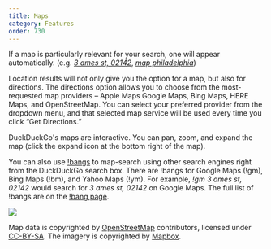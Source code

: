 ```yaml
---
title: Maps
category: Features
order: 730
---
```

<html><body><p>If a map is particularly relevant for your search, one will appear automatically. (e.g. <a href="https://duckduckgo.com/?q=3+ames+st%2C+02142"><em>3 ames st, 02142</em></a>, <a href="https://duckduckgo.com/?q=map+philadelphia"><em>map philadelphia</em></a>)</p>&#xD;
&#xD;
<p>&#xD;
Location results will not only give you the option for a map, but also for directions. The directions option allows you to choose from the most-requested map providers – Apple Maps Google Maps, Bing Maps, HERE Maps, and OpenStreetMap.  You can select your preferred provider from the dropdown menu, and that selected map service will be used every time you click “Get Directions.”&#xD;
</p>&#xD;
&#xD;
<p>DuckDuckGo's maps are interactive. You can pan, zoom, and expand the map (click the expand icon at the bottom right of the map).</p>&#xD;
&#xD;
<p>You can also use <a href="https://duckduckgo.com/bang">!bangs</a> to map-search using other search engines right from the DuckDuckGo search box. There are !bangs for Google Maps (!gm), Bing Maps (!bm), and Yahoo Maps (!ym). For example, <em>!gm 3 ames st, 02142</em> would search for <em>3 ames st, 02142</em> on Google Maps. The full list of !bangs are on the <a href="https://duckduckgo.com/bang">!bang page</a>.</p>&#xD;
&#xD;
<img src="/edition-jekyll-template/images/gCLE4T6.png "><p>Map data is copyrighted by <a href="http://openstreetmap.org/">OpenStreetMap</a> contributors, licensed under <a href="https://creativecommons.org/licenses/by-sa/2.0/">CC-BY-SA</a>. The imagery is copyrighted by <a href="https://www.mapbox.com/">Mapbox</a>.</p></body></html>